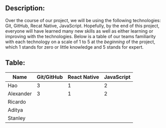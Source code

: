 ## Description:
Over the course of our project, we will be using the following technologies: Git, GitHub, Recat Native, JavaScript.
Hopefully, by the end of this project, everyone will have learned many new skills as well as either learning or improving with the technologies.
Below is a table of our teams familiarity with each technology on a scale of 1 to 5 at the *beginning* of the project, which 1 stands for zero or little knowledge and 5 stands for expert.  

## Table:
| Name    | Git/GitHub | React Native | JavaScript  |
| ------- | ---------- | ----- | --- |
| Hao  | 3 | 1 | 2 |
| Alexander  | 3 | 1 | 2 |
| Ricardo    | | | |
| Aditya    | | | |
| Stanley     | | | |
